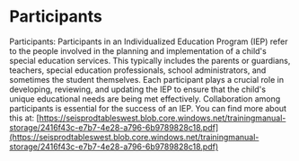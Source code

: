 # Participants
Participants: Participants in an Individualized Education Program (IEP) refer to the people involved in the planning and implementation of a child's special education services. This typically includes the parents or guardians, teachers, special education professionals, school administrators, and sometimes the student themselves. Each participant plays a crucial role in developing, reviewing, and updating the IEP to ensure that the child's unique educational needs are being met effectively. Collaboration among participants is essential for the success of an IEP.
You can find more about this at: [https://seisprodtableswest.blob.core.windows.net/trainingmanual-storage/2416f43c-e7b7-4e28-a796-6b9789828c18.pdf](https://seisprodtableswest.blob.core.windows.net/trainingmanual-storage/2416f43c-e7b7-4e28-a796-6b9789828c18.pdf)